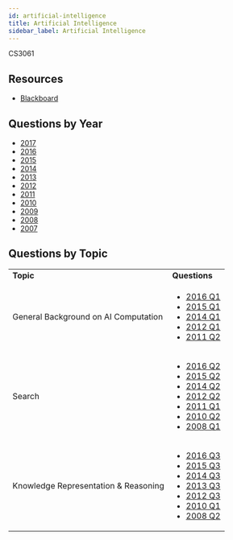 ```yaml
---
id: artificial-intelligence
title: Artificial Intelligence
sidebar_label: Artificial Intelligence
---
```


CS3061

## Resources

* [Blackboard](https://mymodule.tcd.ie/)

## Questions by Year

* [2017]()
* [2016]()
* [2015]()
* [2014]()
* [2013]()
* [2012]()
* [2011]()
* [2010]()
* [2009]()
* [2008]()
* [2007]()

## Questions by Topic
<table class="examQuestions" width="700px">
    <tr>
        <td><strong>Topic</strong></td>
        <td><strong>Questions</strong></td>
    </tr>
    <tr>
        <td>General Background on AI Computation</td>
        <td>
            <ul class="questions">
        <li><a href="https://www.tcd.ie/academicregistry/exams/assets/local/past-papers2016/CS/CS3061-1.PDF#page=2">2016 Q1</a></li>
        <li><a href="https://www.tcd.ie/academicregistry/exams/assets/local/past-papers2015/CS/CS3061-1.PDF#page=2">2015 Q1</a></li>
        <li><a href="https://www.tcd.ie/academicregistry/exams/assets/local/past-papers2014/CS/CS30611.pdf#page=2">2014 Q1</a></li>
        <li><a href="https://www.tcd.ie/Local/Exam_Papers/2012/XC/XCS30611.pdf#page=2">2012 Q1</a></li>
        <li><a href="https://www.tcd.ie/Local/Exam_Papers/2011/XC/XCS30611.pdf#page=3&zoom=0,0,500">2011 Q2</a></li>
            </ul>
        </td>
    </tr>
    <tr>
        <td>Search</td>
        <td>
            <ul class="questions">
        <li><a href="https://www.tcd.ie/academicregistry/exams/assets/local/past-papers2016/CS/CS3061-1.PDF#page=3">2016 Q2</a></li>
        <li><a href="https://www.tcd.ie/academicregistry/exams/assets/local/past-papers2015/CS/CS3061-1.PDF#page=3">2015 Q2</a></li>
        <li><a href="https://www.tcd.ie/academicregistry/exams/assets/local/past-papers2014/CS/CS30611.pdf#page=3">2014 Q2</a></li>
        <li><a href="https://www.tcd.ie/Local/Exam_Papers/2012/XC/XCS30611.pdf#page=2&zoom=0,0,700">2012 Q2</a></li>
        <li><a href="https://www.tcd.ie/Local/Exam_Papers/2011/XC/XCS30611.pdf#page=2">2011 Q1</a></li>
        <li><a href="https://www.tcd.ie/Local/Exam_Papers/2010/XC/XCS30611.pdf#page=2&zoom=0,0,600">2010 Q2</a></li>
        <li><a href="https://www.tcd.ie/Local/Exam_Papers/2008/XC/XCS3BA321.pdf#page=2">2008 Q1</a></li>
            </ul>
        </td>
    </tr>
    <tr>
        <td>Knowledge Representation &amp; Reasoning</td>
        <td>
            <ul class="questions">
        <li><a href="https://www.tcd.ie/academicregistry/exams/assets/local/past-papers2016/CS/CS3061-1.PDF#page=5">2016 Q3</a></li>
        <li><a href="https://www.tcd.ie/academicregistry/exams/assets/local/past-papers2015/CS/CS3061-1.PDF#page=4">2015 Q3</a></li>
        <li><a href="https://www.tcd.ie/academicregistry/exams/assets/local/past-papers2014/CS/CS30611.pdf#page=5">2014 Q3</a></li>
        <li><a href="https://www.tcd.ie/academicregistry/exams/assets/local/past-papers2013/CS/CS30611.pdf#page=6">2013 Q3</a></li>
        <li><a href="https://www.tcd.ie/Local/Exam_Papers/2012/XC/XCS30611.pdf#page=3&zoom=0,0,600">2012 Q3</a></li>
        <li><a href="https://www.tcd.ie/Local/Exam_Papers/2010/XC/XCS30611.pdf#page=2">2010 Q1</a></li>
        <li><a href="https://www.tcd.ie/Local/Exam_Papers/2008/XC/XCS3BA321.pdf#page=2&zoom=0,0,600">2008 Q2</a></li>
            </ul>
        </td>
    </tr>
</table>
